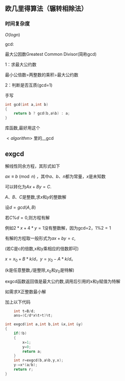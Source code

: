 ## 欧几里得算法（辗转相除法）

### 时间复杂度
$O(log n)$

gcd:

最大公因数Greatest Common Divisor(简称gcd)

1：求最大公约数

最小公倍数=两整数的乘积÷最大公约数

2：判断是否互质(gcd=1)

手写
```c++
int gcd(int a,int b)
{
	return b ? gcd(b,a%b) : a;
}
```
库函数,最好用这个

$<algorithm>$ 里的__gcd

## exgcd

解线性同余方程，其形式如下

$ax\equiv b \pmod n$
，其中$a$、$b$、$n$都为常量，$x$是未知数

可以转化为$Ax+By=C$.  

$A$、$B$、$C$是整数,求$x$和$y$的整数解

设$d=gcd(A,B)$

若$C \% d=0$,则方程有解

例如$2*x+4*y=1$没有整数解，因为gcd=2，$1\%2=1$

有解的方程取一般形式为$ax+by=c$,

(若C是c的倍数,x和y乘相应的倍数即可)

$x=x_0+B*k/d$，$y=y_0-A*k/d$。

(k是任意整数,/是整除,$x_0$和$y_0$是特解)

exgcd函数返回值是最大公约数,调用后引用的x和y赋值为特解

如需求X正整数最小解

加上以下代码
```c++
	int t=B/d;
	ans=(C/d*x%t+t)%t;
```
```c++
int exgcd(int a,int b,int &x,int &y)
{
	if(!b)
	{
		x=1;
		y=0;
		return a;
	}
	int r=exgcd(b,a%b,y,x);
	y-=x*(a/b);
	return r;
}
```
